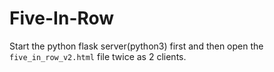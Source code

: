 # Five-In-Row

Start the python flask server(python3) first and then open the `five_in_row_v2.html` file twice as 2 clients.

